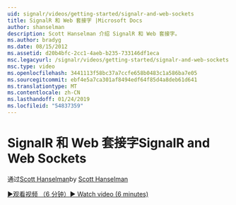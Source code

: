 ```yaml
---
uid: signalr/videos/getting-started/signalr-and-web-sockets
title: SignalR 和 Web 套接字 |Microsoft Docs
author: shanselman
description: Scott Hanselman 介绍 SignalR 和 Web 套接字。
ms.author: bradyg
ms.date: 08/15/2012
ms.assetid: d20b4bfc-2cc1-4aeb-b235-733146df1eca
msc.legacyurl: /signalr/videos/getting-started/signalr-and-web-sockets
msc.type: video
ms.openlocfilehash: 3441113f58bc37a7ccfe658b0483c1a586ba7e05
ms.sourcegitcommit: ebf4e5a7ca301af8494edf64f85d4a8deb61d641
ms.translationtype: MT
ms.contentlocale: zh-CN
ms.lasthandoff: 01/24/2019
ms.locfileid: "54837359"
---
```

<a name="signalr-and-web-sockets"></a><span data-ttu-id="6868b-103">SignalR 和 Web 套接字</span><span class="sxs-lookup"><span data-stu-id="6868b-103">SignalR and Web Sockets</span></span>
====================
<span data-ttu-id="6868b-104">通过[Scott Hanselman](https://github.com/shanselman)</span><span class="sxs-lookup"><span data-stu-id="6868b-104">by [Scott Hanselman](https://github.com/shanselman)</span></span>

[<span data-ttu-id="6868b-105">&#9654;观看视频 （6 分钟）</span><span class="sxs-lookup"><span data-stu-id="6868b-105">&#9654; Watch video (6 minutes)</span></span>](https://channel9.msdn.com/Blogs/ASP-NET-Site-Videos/signalr-and-web-sockets)
